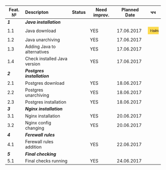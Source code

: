 |Feat. №|Descripton|Status|Need improv.|Planned Date|чч|
|---------|:---------|----|----|----|--|
|***1***         |***Java installation***|
|1.1        |Java download| |YES|17.06.2017|<img src='pic/1.jpg' />|
|1.2        |Java unarchiving| |YES|17.06.2017|
|1.3        |Adding Java to alternatives| |YES|17.06.2017|
|1.4        |Check installed Java version| |YES|17.06.2017|
|***2***          |***Postgres installation***|
|2.1        |Postgres download| |YES|18.06.2017|
|2.2        |Postgres unarchiving| |YES|18.06.2017|
|2.3        |Postgres installation| |YES|18.06.2017|
|***3***          |***Nginx installation***|
|3.1        |Nginx installation| |YES|20.06.2017|
|3.2        |Nginx config changing| |YES|20.06.2017|
|***4***          |***Ferewall rules***|
|4.1        |Ferewall rules addition| |YES|22.06.2017|
|***5***          |***Final checking***|
|5.1        |Final checks running| |YES|24.06.2017|


